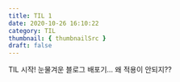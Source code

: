 ```yaml
---
title: TIL 1
date: 2020-10-26 16:10:22
category: TIL
thumbnail: { thumbnailSrc }
draft: false
---
```


TIL 시작!
눈물겨운 블로그 배포기...
왜 적용이 안되지??
